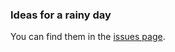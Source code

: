 ### Ideas for a rainy day

You can find them in the [issues page](https://github.com/mapsam/idea/issues).
